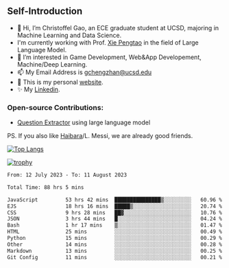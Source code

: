 ## Self-Introduction
- 👋 Hi, I’m Christoffel Gao, an ECE graduate student at UCSD, majoring in Machine Learning and Data Science.
- I'm currently working with Prof. [Xie Pengtao](https://pengtaoxie.github.io/) in the field of Large Language Model.
- 👀 I’m interested in Game Development, Web&App Developement, Machine/Deep Learning.
- 📫 My Email Address is gchengzhan@ucsd.edu
- 🌱 This is my personal [website](https://gaochengzhan.github.io/).
- ✨ My [Linkedin](https://www.linkedin.com/in/chengzhan-christoffel-gao/).

### Open-source Contributions:
- [Question Extractor](https://github.com/nestordemeure/question_extractor) using large language model

PS. If you also like [Haibara](https://www.detectiveconanworld.com/wiki/Ai_Haibara)/L. Messi, we are already good friends.

[![Top Langs](https://github-readme-stats.vercel.app/api/top-langs/?username=gaochengzhan&layout=compact&exclude_repo=CNN-based-Image-Recognition-for-AsianGiant-Hornets,Machine-Learning-and-Data-Computing-Tongji,NLP-on-Blogs-during-COVID-19-Pandemic,CSE258-Web-Mining-and-Recommder-System,Stock-Prediction-using-LSTM-Model)](https://github.com/anuraghazra/github-readme-stats)

[![trophy](https://github-profile-trophy.vercel.app/?username=gaochengzhan&theme=flat&row=1&margin-w=12)](https://github.com/ryo-ma/github-profile-trophy)

<!--START_SECTION:waka-->

```txt
From: 12 July 2023 - To: 11 August 2023

Total Time: 88 hrs 5 mins

JavaScript         53 hrs 42 mins  ███████████████▒░░░░░░░░░   60.96 %
EJS                18 hrs 16 mins  █████▒░░░░░░░░░░░░░░░░░░░   20.74 %
CSS                9 hrs 28 mins   ██▓░░░░░░░░░░░░░░░░░░░░░░   10.76 %
JSON               3 hrs 44 mins   █░░░░░░░░░░░░░░░░░░░░░░░░   04.24 %
Bash               1 hr 17 mins    ▒░░░░░░░░░░░░░░░░░░░░░░░░   01.47 %
HTML               25 mins         ░░░░░░░░░░░░░░░░░░░░░░░░░   00.49 %
Python             15 mins         ░░░░░░░░░░░░░░░░░░░░░░░░░   00.29 %
Other              14 mins         ░░░░░░░░░░░░░░░░░░░░░░░░░   00.28 %
Markdown           13 mins         ░░░░░░░░░░░░░░░░░░░░░░░░░   00.25 %
Git Config         11 mins         ░░░░░░░░░░░░░░░░░░░░░░░░░   00.21 %
```

<!--END_SECTION:waka-->

<!---
gaochengzhan/gaochengzhan is a ✨ special ✨ repository because its `README.md` (this file) appears on your GitHub profile.
You can click the Preview link to take a look at your changes.
--->
